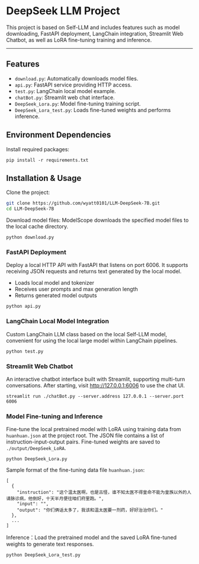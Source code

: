 # DeepSeek LLM Project

This project is based on Self-LLM and includes features such as model downloading, FastAPI deployment, LangChain integration, Streamlit Web Chatbot, as well as LoRA fine-tuning training and inference.

---

## Features
- `download.py`: Automatically downloads model files.
- `api.py`: FastAPI service providing HTTP access.
- `test.py`: LangChain local model example.
- `chatBot.py`: Streamlit web chat interface.
- `DeepSeek_Lora.py`: Model fine-tuning training script.
- `DeepSeek_Lora_test.py`: Loads fine-tuned weights and performs inference.


## Environment Dependencies

Install required packages:
```
pip install -r requirements.txt
```

  
## Installation & Usage
Clone the project:

```bash
git clone https://github.com/wyatt0101/LLM-DeepSeek-7B.git
cd LLM-DeepSeek-7B
```

Download model files:
ModelScope downloads the specified model files to the local cache directory.
```
python download.py
```

### FastAPI Deployment
Deploy a local HTTP API with FastAPI that listens on port 6006. It supports receiving JSON requests and returns text generated by the local model.

- Loads local model and tokenizer
- Receives user prompts and max generation length
- Returns generated model outputs
```
python api.py
```

### LangChain Local Model Integration
Custom LangChain LLM class based on the local Self-LLM model, convenient for using the local large model within LangChain pipelines.
```
python test.py
```

### Streamlit Web Chatbot
An interactive chatbot interface built with Streamlit, supporting multi-turn conversations.
After starting, visit http://127.0.0.1:6006 to use the chat UI.
```
streamlit run ./chatBot.py --server.address 127.0.0.1 --server.port 6006
```

### Model Fine-tuning and Inference
Fine-tune the local pretrained model with LoRA using training data from `huanhuan.json` at the project root. The JSON file contains a list of instruction-input-output pairs. Fine-tuned weights are saved to `./output/DeepSeek_LoRA`.

```
python DeepSeek_Lora.py
```
Sample format of the fine-tuning data file `huanhuan.json`:
```
[
  {
    "instruction": "这个温太医啊，也是古怪，谁不知太医不得皇命不能为皇族以外的人请脉诊病，他倒好，十天半月便往咱们府里跑。",
    "input": "",
    "output": "你们俩话太多了，我该和温太医要一剂药，好好治治你们。"
  },
  ...
]
```

Inference：Load the pretrained model and the saved LoRA fine-tuned weights to generate text responses.
```
python DeepSeek_Lora_test.py
```

